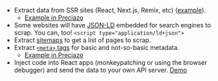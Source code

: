 - Extract data from SSR sites (React, Next.js, Remix, etc) ([example](https://x.com/forgebitz/status/1817453553146908941)).
    - [Example in Preciazo](https://github.com/catdevnull/preciazo/blob/b9bd9eb51d4bb8426e9950c5ae89861ca9a947de/rust/src/scraper/sites/vtex.rs#L163)
- Some websites will have [JSON-LD](https://json-ld.org/) embedded for search engines to scrap. You can, too! `<script type="application/ld+json">`
- Extract [sitemaps](https://en.wikipedia.org/wiki/Site_map) to get a list of pages to scrap.
- Extract [`<meta>` tags](https://developer.mozilla.org/en-US/docs/Web/HTML/Element/meta) for basic and not-so-basic metadata.
    - [Example in Preciazo](https://github.com/catdevnull/preciazo/blob/b9bd9eb51d4bb8426e9950c5ae89861ca9a947de/rust/src/scraper/sites/vtex.rs#L100)
- Inject code into React apps (monkeypatching or using the browser debugger) and send the data to your own API server. [Demo](https://www.youtube.com/watch?v=UR5Mm--sAwM)